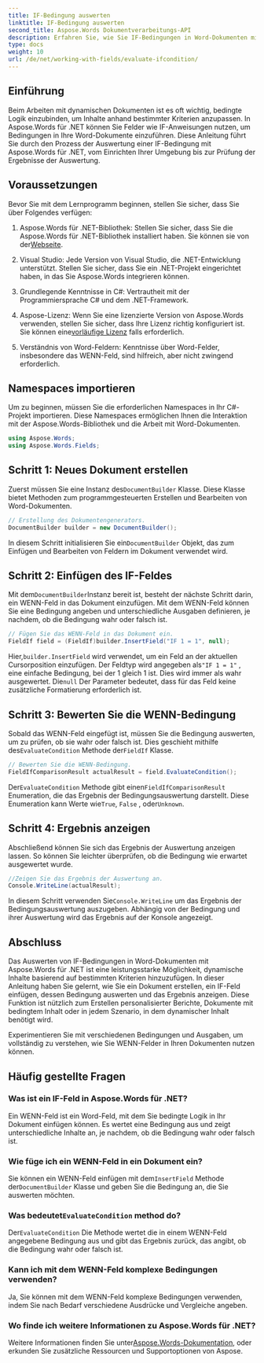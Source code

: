 ```yaml
---
title: IF-Bedingung auswerten
linktitle: IF-Bedingung auswerten
second_title: Aspose.Words Dokumentverarbeitungs-API
description: Erfahren Sie, wie Sie IF-Bedingungen in Word-Dokumenten mit Aspose.Words für .NET auswerten. Diese Schritt-für-Schritt-Anleitung behandelt das Einfügen, Auswerten und Anzeigen der Ergebnisse.
type: docs
weight: 10
url: /de/net/working-with-fields/evaluate-ifcondition/
---
```

## Einführung

Beim Arbeiten mit dynamischen Dokumenten ist es oft wichtig, bedingte Logik einzubinden, um Inhalte anhand bestimmter Kriterien anzupassen. In Aspose.Words für .NET können Sie Felder wie IF-Anweisungen nutzen, um Bedingungen in Ihre Word-Dokumente einzuführen. Diese Anleitung führt Sie durch den Prozess der Auswertung einer IF-Bedingung mit Aspose.Words für .NET, vom Einrichten Ihrer Umgebung bis zur Prüfung der Ergebnisse der Auswertung.

## Voraussetzungen

Bevor Sie mit dem Lernprogramm beginnen, stellen Sie sicher, dass Sie über Folgendes verfügen:

1.  Aspose.Words für .NET-Bibliothek: Stellen Sie sicher, dass Sie die Aspose.Words für .NET-Bibliothek installiert haben. Sie können sie von der[Webseite](https://releases.aspose.com/words/net/).

2. Visual Studio: Jede Version von Visual Studio, die .NET-Entwicklung unterstützt. Stellen Sie sicher, dass Sie ein .NET-Projekt eingerichtet haben, in das Sie Aspose.Words integrieren können.

3. Grundlegende Kenntnisse in C#: Vertrautheit mit der Programmiersprache C# und dem .NET-Framework.

4.  Aspose-Lizenz: Wenn Sie eine lizenzierte Version von Aspose.Words verwenden, stellen Sie sicher, dass Ihre Lizenz richtig konfiguriert ist. Sie können eine[vorläufige Lizenz](https://purchase.aspose.com/temporary-license/) falls erforderlich.

5. Verständnis von Word-Feldern: Kenntnisse über Word-Felder, insbesondere das WENN-Feld, sind hilfreich, aber nicht zwingend erforderlich.

## Namespaces importieren

Um zu beginnen, müssen Sie die erforderlichen Namespaces in Ihr C#-Projekt importieren. Diese Namespaces ermöglichen Ihnen die Interaktion mit der Aspose.Words-Bibliothek und die Arbeit mit Word-Dokumenten.

```csharp
using Aspose.Words;
using Aspose.Words.Fields;
```

## Schritt 1: Neues Dokument erstellen

 Zuerst müssen Sie eine Instanz des`DocumentBuilder` Klasse. Diese Klasse bietet Methoden zum programmgesteuerten Erstellen und Bearbeiten von Word-Dokumenten.

```csharp
// Erstellung des Dokumentengenerators.
DocumentBuilder builder = new DocumentBuilder();
```

 In diesem Schritt initialisieren Sie ein`DocumentBuilder` Objekt, das zum Einfügen und Bearbeiten von Feldern im Dokument verwendet wird.

## Schritt 2: Einfügen des IF-Feldes

 Mit dem`DocumentBuilder`Instanz bereit ist, besteht der nächste Schritt darin, ein WENN-Feld in das Dokument einzufügen. Mit dem WENN-Feld können Sie eine Bedingung angeben und unterschiedliche Ausgaben definieren, je nachdem, ob die Bedingung wahr oder falsch ist.

```csharp
// Fügen Sie das WENN-Feld in das Dokument ein.
FieldIf field = (FieldIf)builder.InsertField("IF 1 = 1", null);
```

 Hier,`builder.InsertField` wird verwendet, um ein Feld an der aktuellen Cursorposition einzufügen. Der Feldtyp wird angegeben als`"IF 1 = 1"` , eine einfache Bedingung, bei der 1 gleich 1 ist. Dies wird immer als wahr ausgewertet. Die`null` Der Parameter bedeutet, dass für das Feld keine zusätzliche Formatierung erforderlich ist.

## Schritt 3: Bewerten Sie die WENN-Bedingung

 Sobald das WENN-Feld eingefügt ist, müssen Sie die Bedingung auswerten, um zu prüfen, ob sie wahr oder falsch ist. Dies geschieht mithilfe des`EvaluateCondition` Methode der`FieldIf` Klasse.

```csharp
// Bewerten Sie die WENN-Bedingung.
FieldIfComparisonResult actualResult = field.EvaluateCondition();
```

Der`EvaluateCondition` Methode gibt einen`FieldIfComparisonResult` Enumeration, die das Ergebnis der Bedingungsauswertung darstellt. Diese Enumeration kann Werte wie`True`, `False` , oder`Unknown`.

## Schritt 4: Ergebnis anzeigen

Abschließend können Sie sich das Ergebnis der Auswertung anzeigen lassen. So können Sie leichter überprüfen, ob die Bedingung wie erwartet ausgewertet wurde.

```csharp
//Zeigen Sie das Ergebnis der Auswertung an.
Console.WriteLine(actualResult);
```

 In diesem Schritt verwenden Sie`Console.WriteLine` um das Ergebnis der Bedingungsauswertung auszugeben. Abhängig von der Bedingung und ihrer Auswertung wird das Ergebnis auf der Konsole angezeigt.

## Abschluss

Das Auswerten von IF-Bedingungen in Word-Dokumenten mit Aspose.Words für .NET ist eine leistungsstarke Möglichkeit, dynamische Inhalte basierend auf bestimmten Kriterien hinzuzufügen. In dieser Anleitung haben Sie gelernt, wie Sie ein Dokument erstellen, ein IF-Feld einfügen, dessen Bedingung auswerten und das Ergebnis anzeigen. Diese Funktion ist nützlich zum Erstellen personalisierter Berichte, Dokumente mit bedingtem Inhalt oder in jedem Szenario, in dem dynamischer Inhalt benötigt wird.

Experimentieren Sie mit verschiedenen Bedingungen und Ausgaben, um vollständig zu verstehen, wie Sie WENN-Felder in Ihren Dokumenten nutzen können.

## Häufig gestellte Fragen

### Was ist ein IF-Feld in Aspose.Words für .NET?
Ein WENN-Feld ist ein Word-Feld, mit dem Sie bedingte Logik in Ihr Dokument einfügen können. Es wertet eine Bedingung aus und zeigt unterschiedliche Inhalte an, je nachdem, ob die Bedingung wahr oder falsch ist.

### Wie füge ich ein WENN-Feld in ein Dokument ein?
 Sie können ein WENN-Feld einfügen mit dem`InsertField` Methode der`DocumentBuilder` Klasse und geben Sie die Bedingung an, die Sie auswerten möchten.

###  Was bedeutet`EvaluateCondition` method do?
Der`EvaluateCondition` Die Methode wertet die in einem WENN-Feld angegebene Bedingung aus und gibt das Ergebnis zurück, das angibt, ob die Bedingung wahr oder falsch ist.

### Kann ich mit dem WENN-Feld komplexe Bedingungen verwenden?
Ja, Sie können mit dem WENN-Feld komplexe Bedingungen verwenden, indem Sie nach Bedarf verschiedene Ausdrücke und Vergleiche angeben.

### Wo finde ich weitere Informationen zu Aspose.Words für .NET?
 Weitere Informationen finden Sie unter[Aspose.Words-Dokumentation](https://reference.aspose.com/words/net/), oder erkunden Sie zusätzliche Ressourcen und Supportoptionen von Aspose.